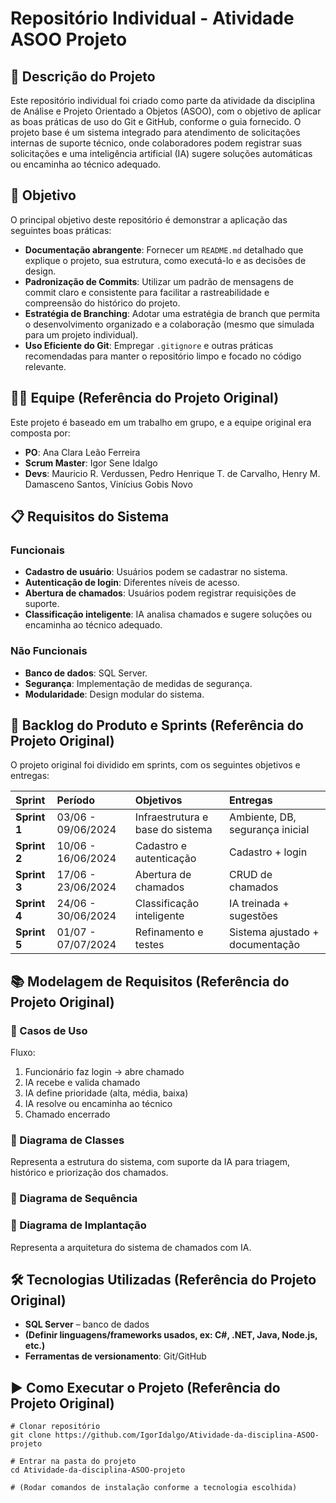 # Repositório Individual - Atividade ASOO Projeto

## 📝 Descrição do Projeto

Este repositório individual foi criado como parte da atividade da disciplina de Análise e Projeto Orientado a Objetos (ASOO), com o objetivo de aplicar as boas práticas de uso do Git e GitHub, conforme o guia fornecido. O projeto base é um sistema integrado para atendimento de solicitações internas de suporte técnico, onde colaboradores podem registrar suas solicitações e uma inteligência artificial (IA) sugere soluções automáticas ou encaminha ao técnico adequado.

## 🎯 Objetivo

O principal objetivo deste repositório é demonstrar a aplicação das seguintes boas práticas:

*   **Documentação abrangente**: Fornecer um `README.md` detalhado que explique o projeto, sua estrutura, como executá-lo e as decisões de design.
*   **Padronização de Commits**: Utilizar um padrão de mensagens de commit claro e consistente para facilitar a rastreabilidade e compreensão do histórico do projeto.
*   **Estratégia de Branching**: Adotar uma estratégia de branch que permita o desenvolvimento organizado e a colaboração (mesmo que simulada para um projeto individual).
*   **Uso Eficiente do Git**: Empregar `.gitignore` e outras práticas recomendadas para manter o repositório limpo e focado no código relevante.

## 👨‍💻 Equipe (Referência do Projeto Original)

Este projeto é baseado em um trabalho em grupo, e a equipe original era composta por:

*   **PO**: Ana Clara Leão Ferreira
*   **Scrum Master**: Igor Sene Idalgo
*   **Devs**: Mauricio R. Verdussen, Pedro Henrique T. de Carvalho, Henry M. Damasceno Santos, Vinícius Gobis Novo

## 📋 Requisitos do Sistema

### Funcionais

*   **Cadastro de usuário**: Usuários podem se cadastrar no sistema.
*   **Autenticação de login**: Diferentes níveis de acesso.
*   **Abertura de chamados**: Usuários podem registrar requisições de suporte.
*   **Classificação inteligente**: IA analisa chamados e sugere soluções ou encaminha ao técnico adequado.

### Não Funcionais

*   **Banco de dados**: SQL Server.
*   **Segurança**: Implementação de medidas de segurança.
*   **Modularidade**: Design modular do sistema.

## 🚀 Backlog do Produto e Sprints (Referência do Projeto Original)

O projeto original foi dividido em sprints, com os seguintes objetivos e entregas:

| Sprint | Período | Objetivos | Entregas |
| :--- | :--- | :--- | :--- |
| **Sprint 1** | 03/06 - 09/06/2024 | Infraestrutura e base do sistema | Ambiente, DB, segurança inicial |
| **Sprint 2** | 10/06 - 16/06/2024 | Cadastro e autenticação | Cadastro + login |
| **Sprint 3** | 17/06 - 23/06/2024 | Abertura de chamados | CRUD de chamados |
| **Sprint 4** | 24/06 - 30/06/2024 | Classificação inteligente | IA treinada + sugestões |
| **Sprint 5** | 01/07 - 07/07/2024 | Refinamento e testes | Sistema ajustado + documentação |

## 📚 Modelagem de Requisitos (Referência do Projeto Original)

### 🔹 Casos de Uso

Fluxo:

1.  Funcionário faz login → abre chamado
2.  IA recebe e valida chamado
3.  IA define prioridade (alta, média, baixa)
4.  IA resolve ou encaminha ao técnico
5.  Chamado encerrado

### 🔹 Diagrama de Classes

Representa a estrutura do sistema, com suporte da IA para triagem, histórico e priorização dos chamados.

### 🔹 Diagrama de Sequência

### 🔹 Diagrama de Implantação

Representa a arquitetura do sistema de chamados com IA.

## 🛠️ Tecnologias Utilizadas (Referência do Projeto Original)

*   **SQL Server** – banco de dados
*   **(Definir linguagens/frameworks usados, ex: C#, .NET, Java, Node.js, etc.)**
*   **Ferramentas de versionamento**: Git/GitHub

## ▶️ Como Executar o Projeto (Referência do Projeto Original)

```shell
# Clonar repositório
git clone https://github.com/IgorIdalgo/Atividade-da-disciplina-ASOO-projeto

# Entrar na pasta do projeto
cd Atividade-da-disciplina-ASOO-projeto

# (Rodar comandos de instalação conforme a tecnologia escolhida)
```


